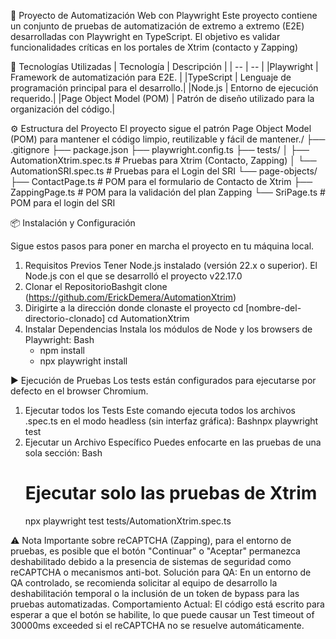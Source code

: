 🤖 Proyecto de Automatización Web con Playwright
Este proyecto contiene un conjunto de pruebas de automatización de extremo a extremo (E2E) desarrolladas con Playwright en TypeScript.
El objetivo es validar funcionalidades críticas en los portales de Xtrim (contacto y Zapping) 

🚀 Tecnologías Utilizadas
| Tecnología | Descripción |
| -- | -- |
|Playwright | Framework de automatización para E2E. |
|TypeScript | Lenguaje de programación principal para el desarrollo.|
|Node.js | Entorno de ejecución requerido.|
|Page Object Model (POM) | Patrón de diseño utilizado para la organización del código.|

⚙️ Estructura del Proyecto
El proyecto sigue el patrón Page Object Model (POM) para mantener el código limpio, reutilizable y fácil de mantener./
├── .gitignore
├── package.json
├── playwright.config.ts
├── tests/
│   ├── AutomationXtrim.spec.ts   # Pruebas para Xtrim (Contacto, Zapping)
│   └── AutomationSRI.spec.ts     # Pruebas para el Login del SRI
└── page-objects/
    ├── ContactPage.ts            # POM para el formulario de Contacto de Xtrim
    ├── ZappingPage.ts            # POM para la validación del plan Zapping
    └── SriPage.ts                # POM para el login del SRI

📦 Instalación y Configuración

Sigue estos pasos para poner en marcha el proyecto en tu máquina local.
1. Requisitos Previos
   Tener Node.js instalado (versión 22.x o superior).
   El Node.js con el que se desarrolló el proyecto v22.17.0
2. Clonar el RepositorioBashgit clone (https://github.com/ErickDemera/AutomationXtrim)
3. Dirigirte a la dirección donde clonaste el proyecto
cd [nombre-del-directorio-clonado]
cd AutomationXtrim
4. Instalar Dependencias
   Instala los módulos de Node y los browsers de Playwright:
   Bash
   - npm install
   - npx playwright install
   
▶️ Ejecución de Pruebas
Los tests están configurados para ejecutarse por defecto en el browser Chromium.
1. Ejecutar todos los Tests
   Este comando ejecuta todos los archivos .spec.ts en el modo headless (sin interfaz gráfica):
   Bashnpx playwright test
2. Ejecutar un Archivo Específico
   Puedes enfocarte en las pruebas de una sola sección:
   Bash
   # Ejecutar solo las pruebas de Xtrim
   npx playwright test tests/AutomationXtrim.spec.ts

⚠️ Nota Importante sobre reCAPTCHA (Zapping), para el entorno de pruebas, es posible que el botón "Continuar" o "Aceptar" permanezca deshabilitado debido a la presencia de sistemas de seguridad como reCAPTCHA o mecanismos anti-bot.
Solución para QA: En un entorno de QA controlado, se recomienda solicitar al equipo de desarrollo la deshabilitación temporal o la inclusión de un token de bypass para las pruebas automatizadas.
Comportamiento Actual: El código está escrito para esperar a que el botón se habilite, lo que puede causar un Test timeout of 30000ms exceeded si el reCAPTCHA no se resuelve automáticamente.
